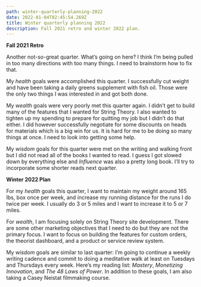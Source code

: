 ```yaml
---
path: winter-quarterly-planning-2022
date: 2022-01-04T02:45:54.269Z
title: Winter quarterly planning 2022
description: Fall 2021 retro and winter 2022 plan.
---
```

**Fall 2021 Retro**

Another not-so-great quarter. What’s going on here? I think I’m being pulled in too many directions with too many things. I need to brainstorm how to fix that.

My *health* goals were accomplished this quarter. I successfully cut weight and have been taking a daily greens supplement with fish oil. Those were the only two things I was interested in and got both done.

My *wealth* goals were very poorly met this quarter again. I didn’t get to build many of the features that I wanted for String Theory. I also wanted to tighten up my spending to prepare for quitting my job but I didn’t do that either. I did however successfully negotiate for some discounts on heads for materials which is a big win for us. It is hard for me to be doing so many things at once. I need to look into getting some help.

My *wisdom* goals for this quarter were met on the writing and walking front but I did not read all of the books I wanted to read. I guess I got slowed down by everything else and *Influence* was also a pretty long book. I’ll try to incorporate some shorter reads next quarter.

**Winter 2022 Plan**

For my *health* goals this quarter, I want to maintain my weight around 165 lbs, box once per week, and increase my running distance for the runs I do twice per week. I usually do 3 or 5 miles and I want to increase it to 5 or 7 miles.

For *wealth*, I am focusing solely on String Theory site development. There are some other marketing objectives that I need to do but they are not the primary focus. I want to focus on building the features for custom orders, the theorist dashboard, and a product or service review system.

My *wisdom* goals are similar to last quarter: I’m going to continue a weekly writing cadence and commit to doing a meditative walk at least on Tuesdays and Thursdays every week. Here’s my reading list: *Mastery*, *Monetizing Innovation*, and *The 48 Laws of Power*. In addition to these goals, I am also taking a Casey Neistat filmmaking course.